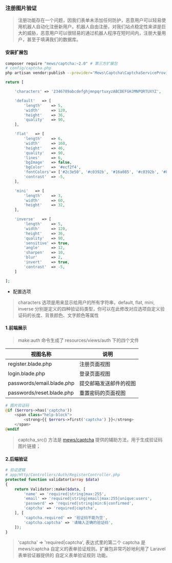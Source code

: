 ### 注册图片验证

> 注册功能存在一个问题，因我们表单未添加任何防护，恶意用户可以轻易使用机器人自动化注册新用户。机器人自由注册，对我们站点稳定性来讲是巨大的威胁，恶意用户可以很轻易的通过机器人程序在短时间内，注册大量用户，甚至于填满我们的数据库。

#### 安装扩展包
```bash
composer require "mews/captcha:~2.0" # 第三方扩展包  
# config/captcha.php
php artisan vendor:publish --provider='Mews\Captcha\CaptchaServiceProvider'
```

```php
return [

    'characters' => '2346789abcdefghjmnpqrtuxyzABCDEFGHJMNPQRTUXYZ',

    'default'   => [
        'length'    => 5,
        'width'     => 120,
        'height'    => 36,
        'quality'   => 90,
    ],

    'flat'   => [
        'length'    => 6,
        'width'     => 160,
        'height'    => 46,
        'quality'   => 90,
        'lines'     => 6,
        'bgImage'   => false,
        'bgColor'   => '#ecf2f4',
        'fontColors'=> ['#2c3e50', '#c0392b', '#16a085', '#c0392b', '#8e44ad', '#303f9f', '#f57c00', '#795548'],
        'contrast'  => -5,
    ],

    'mini'   => [
        'length'    => 3,
        'width'     => 60,
        'height'    => 32,
    ],

    'inverse'   => [
        'length'    => 5,
        'width'     => 120,
        'height'    => 36,
        'quality'   => 90,
        'sensitive' => true,
        'angle'     => 12,
        'sharpen'   => 10,
        'blur'      => 2,
        'invert'    => true,
        'contrast'  => -5,
    ]

];
```

+ 配置选项
> characters 选项是用来显示给用户的所有字符串，default, flat, mini, inverse 分别是定义的四种验证码类型，你可以在此修改对应选项自定义验证码的长度、背景颜色、文字颜色等属性

#### 1.前端展示
> make:auth 命令生成了 resources/views/auth 下的四个文件

视图名称 | 说明 
----|------|
register.blade.php | 注册页面视图  |
login.blade.php | 登录页面视图  |
passwords/email.blade.php | 提交邮箱发送邮件的视图  |
passwords/reset.blade.php | 重置密码的页面视图  |

```php
# 图片验证码
@if ($errors->has('captcha'))
    <span class="help-block">
        <strong>{{ $errors->first('captcha') }}</strong>
    </span>
@endif
```

> captcha_src() 方法是 [mews/captcha](https://github.com/mewebstudio/captcha) 提供的辅助方法，用于生成验证码图片链接；

#### 2.后端验证
```php
# 验证逻辑
# app/Http/Controllers/Auth/RegisterController.php
protected function validator(array $data)
{
    return Validator::make($data, [
        'name' => 'required|string|max:255',
        'email' => 'required|string|email|max:255|unique:users',
        'password' => 'required|string|min:6|confirmed',
        'captcha' => 'required|captcha',
    ], [
        'captcha.required' => '验证码不能为空',
        'captcha.captcha' => '请输入正确的验证码',
    ]);
}
```

> 'captcha' => 'required|captcha',
> 表达式里的第二个 captcha 是 mews/captcha 自定义的表单验证规则。扩展包非常巧妙地利用了 Laravel 表单验证器提供的 自定义表单验证规则 功能。